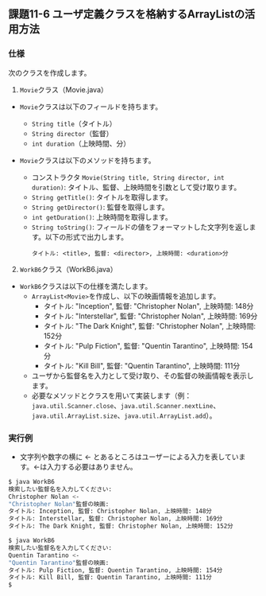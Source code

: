 ## 課題11-6 ユーザ定義クラスを格納するArrayListの活用方法

### 仕様

次のクラスを作成します。

1. `Movie`クラス（Movie.java）

- `Movie`クラスは以下のフィールドを持ちます。
  - `String title`（タイトル）
  - `String director`（監督）
  - `int duration`（上映時間、分）

- `Movie`クラスは以下のメソッドを持ちます。
  - コンストラクタ `Movie(String title, String director, int duration)`: タイトル、監督、上映時間を引数として受け取ります。
  - `String getTitle()`: タイトルを取得します。
  - `String getDirector()`: 監督を取得します。
  - `int getDuration()`: 上映時間を取得します。
  - `String toString()`: フィールドの値をフォーマットした文字列を返します。以下の形式で出力します。
    ```
    タイトル: <title>, 監督: <director>, 上映時間: <duration>分
    ```

2. `WorkB6`クラス（WorkB6.java）

- `WorkB6`クラスは以下の仕様を満たします。
  - `ArrayList<Movie>`を作成し、以下の映画情報を追加します。
    - タイトル: "Inception", 監督: "Christopher Nolan", 上映時間: 148分
    - タイトル: "Interstellar", 監督: "Christopher Nolan", 上映時間: 169分
    - タイトル: "The Dark Knight", 監督: "Christopher Nolan", 上映時間: 152分
    - タイトル: "Pulp Fiction", 監督: "Quentin Tarantino", 上映時間: 154分
    - タイトル: "Kill Bill", 監督: "Quentin Tarantino", 上映時間: 111分
  - ユーザから監督名を入力として受け取り、その監督の映画情報を表示します。
  - 必要なメソッドとクラスを用いて実装します（例：`java.util.Scanner.close`、`java.util.Scanner.nextLine`、`java.util.ArrayList.size`、`java.util.ArrayList.add`）。

### 実行例

- 文字列や数字の横に <- とあるところはユーザーによる入力を表しています。<-は入力する必要はありません。

```sh
$ java WorkB6
検索したい監督名を入力してください:
Christopher Nolan <-
"Christopher Nolan"監督の映画:
タイトル: Inception, 監督: Christopher Nolan, 上映時間: 148分
タイトル: Interstellar, 監督: Christopher Nolan, 上映時間: 169分
タイトル: The Dark Knight, 監督: Christopher Nolan, 上映時間: 152分

$ java WorkB6
検索したい監督名を入力してください:
Quentin Tarantino <-
"Quentin Tarantino"監督の映画:
タイトル: Pulp Fiction, 監督: Quentin Tarantino, 上映時間: 154分
タイトル: Kill Bill, 監督: Quentin Tarantino, 上映時間: 111分
$
```